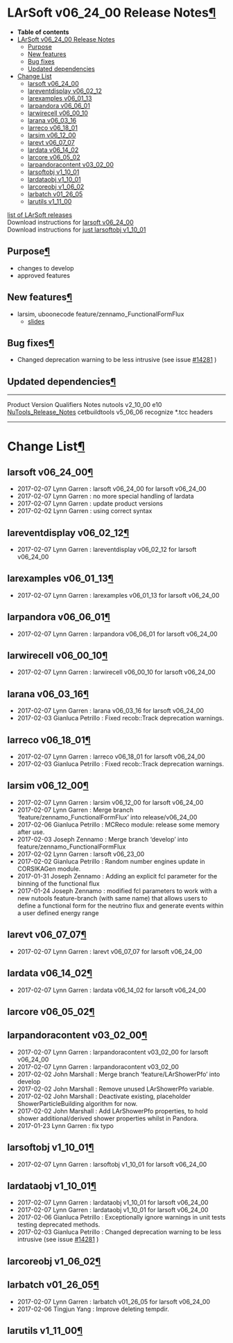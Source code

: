 LArSoft v06\_24\_00 Release Notes[¶](#LArSoft-v06_24_00-Release-Notes)
======================================================================

-   **Table of contents**
-   [LArSoft v06\_24\_00 Release Notes](#LArSoft-v06_24_00-Release-Notes)
    -   [Purpose](#Purpose)
    -   [New features](#New-features)
    -   [Bug fixes](#Bug-fixes)
    -   [Updated dependencies](#Updated-dependencies)
-   [Change List](#Change-List)
    -   [larsoft v06\_24\_00](#larsoft-v06_24_00)
    -   [lareventdisplay v06\_02\_12](#lareventdisplay-v06_02_12)
    -   [larexamples v06\_01\_13](#larexamples-v06_01_13)
    -   [larpandora v06\_06\_01](#larpandora-v06_06_01)
    -   [larwirecell v06\_00\_10](#larwirecell-v06_00_10)
    -   [larana v06\_03\_16](#larana-v06_03_16)
    -   [larreco v06\_18\_01](#larreco-v06_18_01)
    -   [larsim v06\_12\_00](#larsim-v06_12_00)
    -   [larevt v06\_07\_07](#larevt-v06_07_07)
    -   [lardata v06\_14\_02](#lardata-v06_14_02)
    -   [larcore v06\_05\_02](#larcore-v06_05_02)
    -   [larpandoracontent v03\_02\_00](#larpandoracontent-v03_02_00)
    -   [larsoftobj v1\_10\_01](#larsoftobj-v1_10_01)
    -   [lardataobj v1\_10\_01](#lardataobj-v1_10_01)
    -   [larcoreobj v1\_06\_02](#larcoreobj-v1_06_02)
    -   [larbatch v01\_26\_05](#larbatch-v01_26_05)
    -   [larutils v1\_11\_00](#larutils-v1_11_00)

[list of LArSoft releases](LArSoft_release_list)\
Download instructions for [larsoft v06\_24\_00](http://scisoft.fnal.gov/scisoft/bundles/larsoft/v06_24_00/larsoft-v06_24_00.html)\
Download instructions for [just larsoftobj v1\_10\_01](http://scisoft.fnal.gov/scisoft/bundles/larsoftobj/v1_10_01/larsoftobj-v1_10_01.html)


Purpose[¶](#Purpose)
--------------------

-   changes to develop
-   approved features


New features[¶](#New-features)
------------------------------

-   larsim, uboonecode feature/zennamo\_FunctionalFormFlux
    -   [slides](https://indico.fnal.gov/getFile.py/access?contribId=3&resId=0&materialId=slides&confId=13730)


Bug fixes[¶](#Bug-fixes)
------------------------

-   Changed deprecation warning to be less intrusive (see issue [\#14281](/redmine/issues/14281 "Task: Provide an interface for access of reconstructed track information (Accepted)") )


Updated dependencies[¶](#Updated-dependencies)
----------------------------------------------

  --------------- ------------ ------------ --------------------------------------------------------------------------------------------------
  Product         Version      Qualifiers   Notes
  nutools         v2\_10\_00   e10          [NuTools\_Release\_Notes](/redmine/projects/nutools/wiki/NuTools_Release_Notes#nutools-v2_10_00)
  cetbuildtools   v5\_06\_06                recognize \*.tcc headers
  --------------- ------------ ------------ --------------------------------------------------------------------------------------------------


Change List[¶](#Change-List)
============================


larsoft v06\_24\_00[¶](#larsoft-v06_24_00)
------------------------------------------

-   2017-02-07 Lynn Garren : larsoft v06\_24\_00 for larsoft v06\_24\_00
-   2017-02-07 Lynn Garren : no more special handling of lardata
-   2017-02-07 Lynn Garren : update product versions
-   2017-02-02 Lynn Garren : using correct syntax


lareventdisplay v06\_02\_12[¶](#lareventdisplay-v06_02_12)
----------------------------------------------------------

-   2017-02-07 Lynn Garren : lareventdisplay v06\_02\_12 for larsoft v06\_24\_00


larexamples v06\_01\_13[¶](#larexamples-v06_01_13)
--------------------------------------------------

-   2017-02-07 Lynn Garren : larexamples v06\_01\_13 for larsoft v06\_24\_00


larpandora v06\_06\_01[¶](#larpandora-v06_06_01)
------------------------------------------------

-   2017-02-07 Lynn Garren : larpandora v06\_06\_01 for larsoft v06\_24\_00


larwirecell v06\_00\_10[¶](#larwirecell-v06_00_10)
--------------------------------------------------

-   2017-02-07 Lynn Garren : larwirecell v06\_00\_10 for larsoft v06\_24\_00


larana v06\_03\_16[¶](#larana-v06_03_16)
----------------------------------------

-   2017-02-07 Lynn Garren : larana v06\_03\_16 for larsoft v06\_24\_00
-   2017-02-03 Gianluca Petrillo : Fixed recob::Track deprecation warnings.


larreco v06\_18\_01[¶](#larreco-v06_18_01)
------------------------------------------

-   2017-02-07 Lynn Garren : larreco v06\_18\_01 for larsoft v06\_24\_00
-   2017-02-03 Gianluca Petrillo : Fixed recob::Track deprecation warnings.


larsim v06\_12\_00[¶](#larsim-v06_12_00)
----------------------------------------

-   2017-02-07 Lynn Garren : larsim v06\_12\_00 for larsoft v06\_24\_00
-   2017-02-07 Lynn Garren : Merge branch ‘feature/zennamo\_FunctionalFormFlux’ into release/v06\_24\_00
-   2017-02-06 Gianluca Petrillo : MCReco module: release some memory after use.
-   2017-02-03 Joseph Zennamo : Merge branch ‘develop’ into feature/zennamo\_FunctionalFormFlux
-   2017-02-02 Lynn Garren : larsoft v06\_23\_00
-   2017-02-02 Gianluca Petrillo : Random number engines update in CORSIKAGen module.
-   2017-01-31 Joseph Zennamo : Adding an explicit fcl parameter for the binning of the functional flux
-   2017-01-24 Joseph Zennamo : modified fcl parameters to work with a new nutools feature-branch (with same name) that allows users to define a functional form for the neutrino flux and generate events within a user defined energy range


larevt v06\_07\_07[¶](#larevt-v06_07_07)
----------------------------------------

-   2017-02-07 Lynn Garren : larevt v06\_07\_07 for larsoft v06\_24\_00


lardata v06\_14\_02[¶](#lardata-v06_14_02)
------------------------------------------

-   2017-02-07 Lynn Garren : lardata v06\_14\_02 for larsoft v06\_24\_00


larcore v06\_05\_02[¶](#larcore-v06_05_02)
------------------------------------------


larpandoracontent v03\_02\_00[¶](#larpandoracontent-v03_02_00)
--------------------------------------------------------------

-   2017-02-07 Lynn Garren : larpandoracontent v03\_02\_00 for larsoft v06\_24\_00
-   2017-02-07 Lynn Garren : larpandoracontent v03\_02\_00
-   2017-02-02 John Marshall : Merge branch ‘feature/LArShowerPfo’ into develop
-   2017-02-02 John Marshall : Remove unused LArShowerPfo variable.
-   2017-02-02 John Marshall : Deactivate existing, placeholder ShowerParticleBuilding algorithm for now.
-   2017-02-02 John Marshall : Add LArShowerPfo properties, to hold shower additional/derived shower properties whilst in Pandora.
-   2017-01-23 Lynn Garren : fix typo


larsoftobj v1\_10\_01[¶](#larsoftobj-v1_10_01)
----------------------------------------------

-   2017-02-07 Lynn Garren : larsoftobj v1\_10\_01 for larsoft v06\_24\_00


lardataobj v1\_10\_01[¶](#lardataobj-v1_10_01)
----------------------------------------------

-   2017-02-07 Lynn Garren : lardataobj v1\_10\_01 for larsoft v06\_24\_00
-   2017-02-07 Lynn Garren : lardataobj v1\_10\_01 for larsoft v06\_24\_00
-   2017-02-06 Gianluca Petrillo : Exceptionally ignore warnings in unit tests testing deprecated methods.
-   2017-02-03 Gianluca Petrillo : Changed deprecation warning to be less intrusive (see issue [\#14281](/redmine/issues/14281 "Task: Provide an interface for access of reconstructed track information (Accepted)") )


larcoreobj v1\_06\_02[¶](#larcoreobj-v1_06_02)
----------------------------------------------


larbatch v01\_26\_05[¶](#larbatch-v01_26_05)
--------------------------------------------

-   2017-02-07 Lynn Garren : larbatch v01\_26\_05 for larsoft v06\_24\_00
-   2017-02-06 Tingjun Yang : Improve deleting tempdir.


larutils v1\_11\_00[¶](#larutils-v1_11_00)
------------------------------------------
